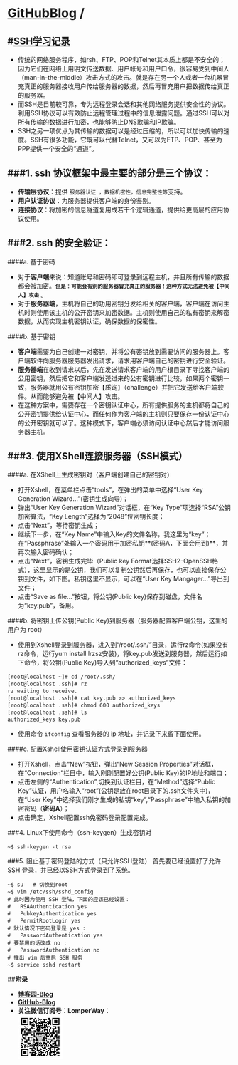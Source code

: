 [**GitHubBlog**](https://github.com/bbxytl/bbxytl.github.com/tree/master/blog#home--githubblog) /
=====
#[SSH学习记录](https://github.com/bbxytl/bbxytl.github.com/blob/master/blog/pages/150601_SSH学习记录.md#githubblog-)
---
- 传统的网络服务程序，如rsh、FTP、POP和Telnet其本质上都是不安全的；因为它们在网络上用明文传送数据、用户帐号和用户口令，很容易受到中间人（man-in-the-middle）攻击方式的攻击。就是存在另一个人或者一台机器冒充真正的服务器接收用户传给服务器的数据，然后再冒充用户把数据传给真正的服务器。
- 而SSH是目前较可靠，专为远程登录会话和其他网络服务提供安全性的协议。利用SSH协议可以有效防止远程管理过程中的信息泄露问题。通过SSH可以对所有传输的数据进行加密，也能够防止DNS欺骗和IP欺骗。
- SSH之另一项优点为其传输的数据可以是经过压缩的，所以可以加快传输的速度。SSH有很多功能，它既可以代替Telnet，又可以为FTP、POP、甚至为PPP提供一个安全的“通道”。

###1. ssh 协议框架中最主要的部分是三个协议：
---
- **传输层协议**：提供 `服务器认证 ，数据机密性，信息完整性等`支持。
- **用户认证协议**：为服务器提供客户端的身份鉴别。
- **连接协议**：将加密的信息隧道复用成若干个逻辑通道，提供给更高层的应用协议使用。

###2. ssh 的安全验证：
---

####a. 基于密码
- 对于**客户端**来说：知道账号和密码即可登录到远程主机，并且所有传输的数据都会被加密。**`但是：可能会有别的服务器冒充真正的服务器！这种方式无法避免被【中间人】攻击`** 。
- 对于**服务器端**，主机将自己的功用密钥分发给相关的客户端，客户端在访问主机时则使用该主机的公开密钥来加密数据。主机则使用自己的私有密钥来解密数据，从而实现主机密钥认证，确保数据的保密性。

####b. 基于密钥
- **客户端**需要为自己创建一对密钥，并将公有密钥放到需要访问的服务器上。客户端软件向服务器服务器发出请求，请求用客户端自己的密钥进行安全验证。
- **服务器端**在收到请求以后，先在发送请求客户端的用户根目录下寻找客户端的公用密钥，然后把它和客户端发送过来的公有密钥进行比较，如果两个密钥一致，服务器就用公有密钥加密【质询】（challenge）并把它发送给客户端软件。从而能够避免被【中间人】攻击。
- 在这种方案中，需要存在一个密钥认证中心，所有提供服务的主机都将自己的公开密钥提供给认证中心，而任何作为客户端的主机则只要保存一份认证中心的公开密钥就可以了。这种模式下，客户端必须访问认证中心然后才能访问服务器主机。

###3. 使用XShell连接服务器（SSH模式）
---

####a. 在XShell上生成密钥对（客户端创建自己的密钥对）
- 打开Xshell，在菜单栏点击“tools”，在弹出的菜单中选择“User Key Generation Wizard...”(密钥生成向导)；
- 弹出“User Key Generation Wizard”对话框，在“Key Type”项选择“RSA”公钥加密算法，“Key Length”选择为“2048”位密钥长度；
- 点击“Next”，等待密钥生成；
- 继续下一步，在“Key Name”中输入Key的文件名称，我这里为“key”；在“Passphrase”处输入一个密码用于加密私钥**(密码A，下面会用到)**，并再次输入密码确认；
- 点击“Next”，密钥生成完毕（Public key Format选择SSH2-OpenSSH格式），这里显示的是公钥，我们可以复制公钥然后再保存，也可以直接保存公钥到文件，如下图。私钥这里不显示，可以在“User Key Mangager...”导出到文件；
- 点击“Save as file...”按钮，将公钥(Public key)保存到磁盘，文件名为“key.pub”，备用。

####b. 将密钥上传公钥(Public Key)到服务器（服务器配置客户端公钥，这里的用户为 root）
- 使用到Xshell登录到服务器，进入到“/root/.ssh/”目录，运行rz命令(如果没有rz命令，运行yum install lrzsz安装)，将key.pub发送到服务器，然后运行如下命令，将公钥(Public Key)导入到“authorized_keys”文件：
```shell
[root@localhost ~]# cd /root/.ssh/
[root@localhost .ssh]# rz
rz waiting to receive.
[root@localhost .ssh]# cat key.pub >> authorized_keys
[root@localhost .ssh]# chmod 600 authorized_keys
[root@localhost .ssh]# ls
authorized_keys key.pub
```
- 使用命令 `ifconfig` 查看服务器的 ip 地址，并记录下来留下面使用。

####c. 配置Xshell使用密钥认证方式登录到服务器
- 打开Xshell，点击“New”按钮，弹出“New Session Properties”对话框，在“Connection”栏目中，输入刚刚配置好公钥(Public Key)的IP地址和端口；
- 点击左侧的“Authentication”,切换到认证栏目，在“Method”选择“Public Key”认证，用户名输入“root”(公钥是放在root目录下的.ssh文件夹中)，在“User Key”中选择我们刚才生成的私钥“key”,“Passphrase”中输入私钥的加密密码（**密码A**）；
- 点击确定，Xshell配置ssh免密码登录配置完成。

###4. Linux下使用命令（ssh-keygen）生成密钥对
```shell
~$ ssh-keygen -t rsa  
```

###5. 阻止基于密码登陆的方式（只允许SSH登陆）
首先要已经设置好了允许 SSH 登录，并已经以SSH方式登录到了系统。

```shell     
~$ su	# 切换到root
~$ vim /etc/ssh/sshd_config
# 此时因为使用 SSH 登陆，下面的应该已经设置：
#	RSAAuthentication yes
#	PubkeyAuthentication yes
#	PermitRootLogin yes
# 默认情况下密码登录是 yes :
#	PasswordAuthentication yes
# 要禁用的话改成 no :
#	PasswordAuthentication no
# 推出 vim 后重启 SSH 服务
~$ service sshd restart
```



##**附录**
- **[博客园-Blog](http://www.cnblogs.com/lomper/)**
- **[GitHub-Blog](http://bbxytl.github.io/)**
- **关注微信订阅号：LomperWay**：     
    ![关注微信订阅号](./images/qrcodes/qrcode_100.jpg)

